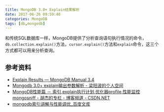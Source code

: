 ```yaml
---
title: MongoDB 3.0+ Explain结果解析
date: 2017-06-26 09:59:40
categories: MongoDB
tags: [db,mongodb]
---
```


和传统SQL数据库一样，MongoDB提供了分析查询语句执行情况的命令，`db.collection.explain()`方法，`cursor.explain()`方法和`explain`命令，这三个方式都可以用来分析查询。

<!-- more -->



## 参考资料
- [Explain Results — MongoDB Manual 3.4](https://docs.mongodb.com/manual/reference/explain-results/)
- [Mongodb 3.0+ explain输出参数解析 - 梁阳波的个人空间](https://my.oschina.net/foreverhui/blog/639240?p={{totalPage}})
- [MongoDB性能篇 － 索引,explain执行计划,优化器profile,性能监控mongosniff - 胡杰的专栏 - 博客频道 - CSDN.NET](http://blog.csdn.net/huwei2003/article/details/47256295)
- [mongodb索引讲解与性能调优_百度文库](https://wenku.baidu.com/view/c54a663067ec102de2bd891e.html)